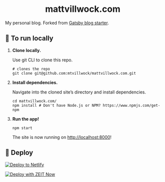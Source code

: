 <h1 align="center">
  mattvillwock.com
</h1>

My personal blog. Forked from [Gatsby blog starter](https://github.com/gatsbyjs/gatsby-starter-blog).

## 🚀 To run locally

1.  **Clone locally.**

    Use git CLI to clone this repo.

    ```shell
    # clones the repo
    git clone git@github.com:mtvillwock/mattvillwock.com.git
    ```

1.  **Install dependencies.**

    Navigate into the cloned site’s directory and install dependencies.

    ```shell
    cd mattvillwock.com/
    npm install # Don't have Node.js or NPM? https://www.npmjs.com/get-npm
    ```

1.  **Run the app!**

    ```shell
    npm start
    ```

    The site is now running on [http://localhost:8000](http://localhost:8000/)!

## 💫 Deploy

[![Deploy to Netlify](https://www.netlify.com/img/deploy/button.svg)](https://app.netlify.com/start/deploy?repository=https://github.com/mtvillwock/mattvillwock.com)

[![Deploy with ZEIT Now](https://zeit.co/button)](https://zeit.co/import/project?template=https://github.com/mtvillwock/mattvillwock.com)
